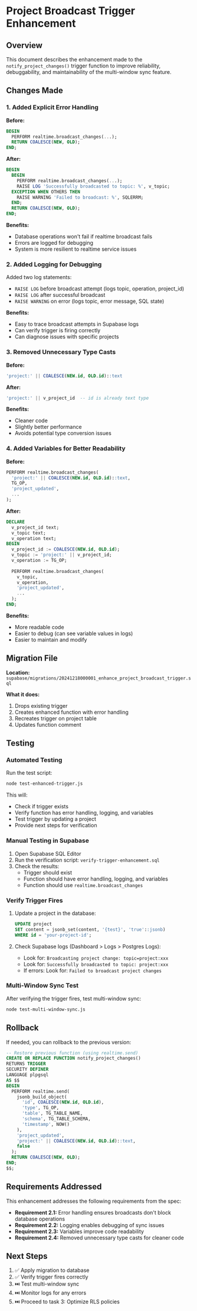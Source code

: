 # Project Broadcast Trigger Enhancement

## Overview

This document describes the enhancement made to the `notify_project_changes()` trigger function to improve reliability, debuggability, and maintainability of the multi-window sync feature.

## Changes Made

### 1. Added Explicit Error Handling

**Before:**
```sql
BEGIN
  PERFORM realtime.broadcast_changes(...);
  RETURN COALESCE(NEW, OLD);
END;
```

**After:**
```sql
BEGIN
  BEGIN
    PERFORM realtime.broadcast_changes(...);
    RAISE LOG 'Successfully broadcasted to topic: %', v_topic;
  EXCEPTION WHEN OTHERS THEN
    RAISE WARNING 'Failed to broadcast: %', SQLERRM;
  END;
  RETURN COALESCE(NEW, OLD);
END;
```

**Benefits:**
- Database operations won't fail if realtime broadcast fails
- Errors are logged for debugging
- System is more resilient to realtime service issues

### 2. Added Logging for Debugging

Added two log statements:
- `RAISE LOG` before broadcast attempt (logs topic, operation, project_id)
- `RAISE LOG` after successful broadcast
- `RAISE WARNING` on error (logs topic, error message, SQL state)

**Benefits:**
- Easy to trace broadcast attempts in Supabase logs
- Can verify trigger is firing correctly
- Can diagnose issues with specific projects

### 3. Removed Unnecessary Type Casts

**Before:**
```sql
'project:' || COALESCE(NEW.id, OLD.id)::text
```

**After:**
```sql
'project:' || v_project_id  -- id is already text type
```

**Benefits:**
- Cleaner code
- Slightly better performance
- Avoids potential type conversion issues

### 4. Added Variables for Better Readability

**Before:**
```sql
PERFORM realtime.broadcast_changes(
  'project:' || COALESCE(NEW.id, OLD.id)::text,
  TG_OP,
  'project_updated',
  ...
);
```

**After:**
```sql
DECLARE
  v_project_id text;
  v_topic text;
  v_operation text;
BEGIN
  v_project_id := COALESCE(NEW.id, OLD.id);
  v_topic := 'project:' || v_project_id;
  v_operation := TG_OP;
  
  PERFORM realtime.broadcast_changes(
    v_topic,
    v_operation,
    'project_updated',
    ...
  );
END;
```

**Benefits:**
- More readable code
- Easier to debug (can see variable values in logs)
- Easier to maintain and modify

## Migration File

**Location:** `supabase/migrations/20241218000001_enhance_project_broadcast_trigger.sql`

**What it does:**
1. Drops existing trigger
2. Creates enhanced function with error handling
3. Recreates trigger on project table
4. Updates function comment

## Testing

### Automated Testing

Run the test script:
```bash
node test-enhanced-trigger.js
```

This will:
- Check if trigger exists
- Verify function has error handling, logging, and variables
- Test trigger by updating a project
- Provide next steps for verification

### Manual Testing in Supabase

1. Open Supabase SQL Editor
2. Run the verification script: `verify-trigger-enhancement.sql`
3. Check the results:
   - Trigger should exist
   - Function should have error handling, logging, and variables
   - Function should use `realtime.broadcast_changes`

### Verify Trigger Fires

1. Update a project in the database:
   ```sql
   UPDATE project 
   SET content = jsonb_set(content, '{test}', 'true'::jsonb)
   WHERE id = 'your-project-id';
   ```

2. Check Supabase logs (Dashboard > Logs > Postgres Logs):
   - Look for: `Broadcasting project change: topic=project:xxx`
   - Look for: `Successfully broadcasted to topic: project:xxx`
   - If errors: Look for: `Failed to broadcast project changes`

### Multi-Window Sync Test

After verifying the trigger fires, test multi-window sync:
```bash
node test-multi-window-sync.js
```

## Rollback

If needed, you can rollback to the previous version:

```sql
-- Restore previous function (using realtime.send)
CREATE OR REPLACE FUNCTION notify_project_changes()
RETURNS TRIGGER
SECURITY DEFINER
LANGUAGE plpgsql
AS $$
BEGIN
  PERFORM realtime.send(
    jsonb_build_object(
      'id', COALESCE(NEW.id, OLD.id),
      'type', TG_OP,
      'table', TG_TABLE_NAME,
      'schema', TG_TABLE_SCHEMA,
      'timestamp', NOW()
    ),
    'project_updated',
    'project:' || COALESCE(NEW.id, OLD.id)::text,
    false
  );
  RETURN COALESCE(NEW, OLD);
END;
$$;
```

## Requirements Addressed

This enhancement addresses the following requirements from the spec:

- **Requirement 2.1:** Error handling ensures broadcasts don't block database operations
- **Requirement 2.2:** Logging enables debugging of sync issues
- **Requirement 2.3:** Variables improve code readability
- **Requirement 2.4:** Removed unnecessary type casts for cleaner code

## Next Steps

1. ✅ Apply migration to database
2. ✅ Verify trigger fires correctly
3. ⏭️ Test multi-window sync
4. ⏭️ Monitor logs for any errors
5. ⏭️ Proceed to task 3: Optimize RLS policies
